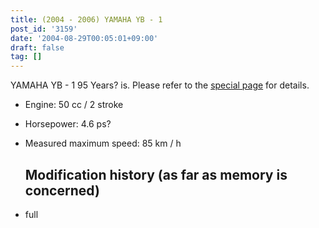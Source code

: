 ```yaml
---
title: (2004 - 2006) YAMAHA YB - 1
post_id: '3159'
date: '2004-08-29T00:05:01+09:00'
draft: false
tag: []
---
```


YAMAHA YB - 1 95 Years? is. Please refer to the [special page](/tag/yb-1) for details.

*   Engine: 50 cc / 2 stroke
*   Horsepower: 4.6 ps?
*   Measured maximum speed: 85 km / h
    
    ## Modification history (as far as memory is concerned)
    
*   full